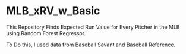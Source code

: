 # MLB_xRV_w_Basic
This Repository Finds Expected Run Value for Every Pitcher in the MLB using Random Forest Regressor.

To Do this, I used data from Baseball Savant and Baseball Reference.

